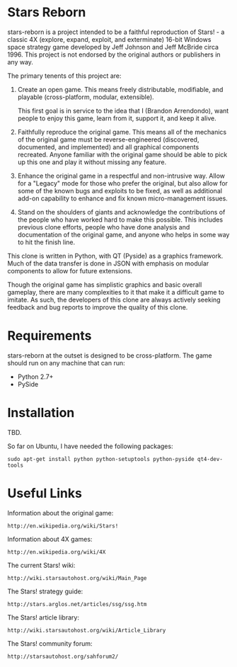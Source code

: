 # Stars Reborn #

stars-reborn is a project intended to be a faithful reproduction of Stars! - a
classic 4X (explore, expand, exploit, and exterminate) 16-bit Windows space 
strategy game developed by Jeff Johnson and Jeff McBride circa 1996.  This
project is not endorsed by the original authors or publishers in any way.

The primary tenents of this project are:

1.  Create an open game.  This means freely distributable, modifiable, and
    playable (cross-platform, modular, extensible).

    This first goal is in service to the idea that I (Brandon Arrendondo), want 
    people to enjoy this game, learn from it, support it, and keep it alive.

2.  Faithfully reproduce the original game.  This means all of the mechanics of
    the original game must be reverse-engineered (discovered, documented, and
    implemented) and all graphical components recreated.  Anyone familiar with
    the original game should be able to pick up this one and play it without
    missing any feature.
    
3.  Enhance the original game in a respectful and non-intrusive way.  Allow for
    a "Legacy" mode for those who prefer the original, but also allow for some
    of the known bugs and exploits to be fixed, as well as additional add-on
    capability to enhance and fix known micro-management issues.

4.  Stand on the shoulders of giants and acknowledge the contributions of the
    people who have worked hard to make this possible.  This includes previous
    clone efforts, people who have done analysis and documentation of the 
    original game, and anyone who helps in some way to hit the finish line.

This clone is written in Python, with QT (Pyside) as a graphics framework.
Much of the data transfer is done in JSON with emphasis on modular components
to allow for future extensions.

Though the original game has simplistic graphics and basic overall gameplay,
there are many complexities to it that make it a difficult game to imitate.  As
such, the developers of this clone are always actively seeking feedback and bug 
reports to improve the quality of this clone.

# Requirements #

stars-reborn at the outset is designed to be cross-platform.  The game should
run on any machine that can run:

 * Python 2.7+
 * PySide

# Installation #

TBD.

So far on Ubuntu, I have needed the following packages:

    sudo apt-get install python python-setuptools python-pyside qt4-dev-tools

# Useful Links #

Information about the original game:

    http://en.wikipedia.org/wiki/Stars!

Information about 4X games:

    http://en.wikipedia.org/wiki/4X

The current Stars! wiki:

    http://wiki.starsautohost.org/wiki/Main_Page

The Stars! strategy guide:

    http://stars.arglos.net/articles/ssg/ssg.htm

The Stars! article library:

    http://wiki.starsautohost.org/wiki/Article_Library

The Stars! community forum:

    http://starsautohost.org/sahforum2/
